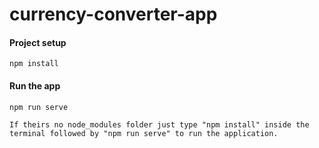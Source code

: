 

# currency-converter-app

#### Project setup
```
npm install
```

#### Run the app
```
npm run serve
```


```
If theirs no node_modules folder just type "npm install" inside the terminal followed by "npm run serve" to run the application.
```
